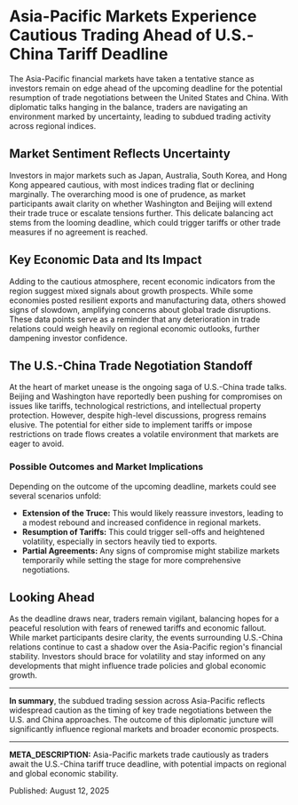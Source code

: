 # Asia-Pacific Markets Experience Cautious Trading Ahead of U.S.-China Tariff Deadline

The Asia-Pacific financial markets have taken a tentative stance as investors remain on edge ahead of the upcoming deadline for the potential resumption of trade negotiations between the United States and China. With diplomatic talks hanging in the balance, traders are navigating an environment marked by uncertainty, leading to subdued trading activity across regional indices.

## Market Sentiment Reflects Uncertainty

Investors in major markets such as Japan, Australia, South Korea, and Hong Kong appeared cautious, with most indices trading flat or declining marginally. The overarching mood is one of prudence, as market participants await clarity on whether Washington and Beijing will extend their trade truce or escalate tensions further. This delicate balancing act stems from the looming deadline, which could trigger tariffs or other trade measures if no agreement is reached.

## Key Economic Data and Its Impact

Adding to the cautious atmosphere, recent economic indicators from the region suggest mixed signals about growth prospects. While some economies posted resilient exports and manufacturing data, others showed signs of slowdown, amplifying concerns about global trade disruptions. These data points serve as a reminder that any deterioration in trade relations could weigh heavily on regional economic outlooks, further dampening investor confidence.

## The U.S.-China Trade Negotiation Standoff

At the heart of market unease is the ongoing saga of U.S.-China trade talks. Beijing and Washington have reportedly been pushing for compromises on issues like tariffs, technological restrictions, and intellectual property protection. However, despite high-level discussions, progress remains elusive. The potential for either side to implement tariffs or impose restrictions on trade flows creates a volatile environment that markets are eager to avoid.

### Possible Outcomes and Market Implications

Depending on the outcome of the upcoming deadline, markets could see several scenarios unfold:

- **Extension of the Truce:** This would likely reassure investors, leading to a modest rebound and increased confidence in regional markets.
- **Resumption of Tariffs:** This could trigger sell-offs and heightened volatility, especially in sectors heavily tied to exports.
- **Partial Agreements:** Any signs of compromise might stabilize markets temporarily while setting the stage for more comprehensive negotiations.

## Looking Ahead

As the deadline draws near, traders remain vigilant, balancing hopes for a peaceful resolution with fears of renewed tariffs and economic fallout. While market participants desire clarity, the events surrounding U.S.-China relations continue to cast a shadow over the Asia-Pacific region's financial stability. Investors should brace for volatility and stay informed on any developments that might influence trade policies and global economic growth.

---

**In summary**, the subdued trading session across Asia-Pacific reflects widespread caution as the timing of key trade negotiations between the U.S. and China approaches. The outcome of this diplomatic juncture will significantly influence regional markets and broader economic prospects.

---

**META_DESCRIPTION:** Asia-Pacific markets trade cautiously as traders await the U.S.-China tariff truce deadline, with potential impacts on regional and global economic stability.

Published: August 12, 2025
